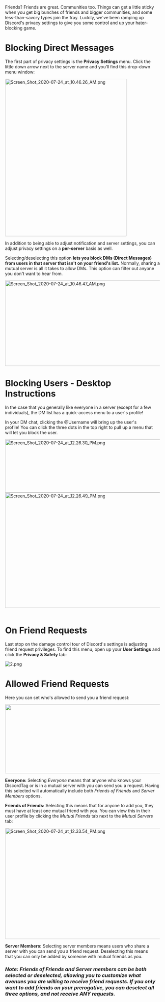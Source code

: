 <p class="wysiwyg-text-align-left">Friends? Friends are great. Communities too. Things can get a little sticky when you get big bunches of friends and bigger communities, and some less-than-savory types join the fray. Luckily, we've been ramping up Discord's privacy settings to give you some control and up your hater-blocking game.</p>
<h1>Blocking Direct Messages</h1>
<p class="wysiwyg-text-align-left"><span class="wysiwyg-font-size-large wysiwyg-font-size-medium">The first part of privacy settings is the <strong>Privacy Settings</strong> menu. Click the little down arrow next to the server name and you'll find this drop-down menu window:</span></p>
<p class="wysiwyg-text-align-center"><img src="https://support.discord.com/hc/article_attachments/360062791992/Screen_Shot_2020-07-24_at_10.46.26_AM.png" alt="Screen_Shot_2020-07-24_at_10.46.26_AM.png" width="395" height="512"></p>
<p class="wysiwyg-text-align-left">In addition to being able to adjust notification and server settings, you can adjust privacy settings on a <strong>per-server</strong> basis as well. </p>
<p class="wysiwyg-text-align-left">Selecting/deselecting this option <strong>lets you block DMs (Direct Messages) from users in that server that isn't on your friend's list.</strong> Normally, sharing a mutual server is all it takes to allow DMs. This option can filter out anyone you don't want to hear from.</p>
<p class="wysiwyg-text-align-center"><img src="https://support.discord.com/hc/article_attachments/360062973031/Screen_Shot_2020-07-24_at_10.46.47_AM.png" alt="Screen_Shot_2020-07-24_at_10.46.47_AM.png" width="613" height="278"></p>
<h1>Blocking Users - Desktop Instructions</h1>
<p class="wysiwyg-text-align-left">In the case that you generally like everyone in a server (except for a few individuals), the DM list has a quick-access menu to a user's profile!</p>
<p class="wysiwyg-text-align-left">In your DM chat, clicking the @Username will bring up the user's profile! <span class="wysiwyg-color-black70">You can click the three dots in the top right to pull up a menu that will let you block the user.</span></p>
<p class="wysiwyg-text-align-center"><img src="https://support.discord.com/hc/article_attachments/360062792752/Screen_Shot_2020-07-24_at_12.26.30_PM.png" alt="Screen_Shot_2020-07-24_at_12.26.30_PM.png" width="603" height="173"><img src="https://support.discord.com/hc/article_attachments/360062792772/Screen_Shot_2020-07-24_at_12.26.49_PM.png" alt="Screen_Shot_2020-07-24_at_12.26.49_PM.png" width="641" height="375"> </p>
<h1>On Friend Requests</h1>
<p class="wysiwyg-text-align-left">Last stop on the damage control tour of Discord's settings is adjusting friend request privileges. To find this menu, open up your <strong>User Settings</strong> and click the <strong>Privacy &amp; Safety</strong> tab:</p>
<p class="wysiwyg-text-align-center"><img src="https://support.discord.com/hc/article_attachments/360064193951/2.png" alt="2.png"></p>
<h1>Allowed Friend Requests</h1>
<p class="wysiwyg-text-align-left">Here you can set who's allowed to send you a friend request:</p>
<p class="wysiwyg-text-align-center"><img src="https://support.discord.com/hc/article_attachments/115002765292/mceclip2.png" width="649" height="224"></p>
<p class="wysiwyg-text-align-left"><span class="wysiwyg-underline"><strong>Everyone:</strong></span> Selecting <em>Everyone</em> means that anyone who knows your DiscordTag or is in a mutual server with you can send you a request. Having this selected will automatically include both <em>Friends of Friends</em> and <em>Server Members</em> options.<span class="wysiwyg-underline"><br></span></p>
<p class="wysiwyg-text-align-left"><span class="wysiwyg-underline"><strong>Friends of Friends:</strong></span> Selecting this means that for anyone to add you, they must have at least one mutual friend with you. You can view this in their user profile by clicking the <em>Mutual Friends</em> tab next to the <em>Mutual Servers</em> tab: </p>
<p class="wysiwyg-text-align-center"><img src="https://support.discord.com/hc/article_attachments/360062974271/Screen_Shot_2020-07-24_at_12.33.54_PM.png" alt="Screen_Shot_2020-07-24_at_12.33.54_PM.png" width="531" height="361"></p>
<p class="wysiwyg-text-align-left"><span class="wysiwyg-underline"><strong>Server Members:</strong></span> Selecting server members means users who share a server with you can send you a friend request. Deselecting this means that you can only be added by someone with mutual friends as you.</p>
<h3 class="wysiwyg-text-align-left"><em><strong>Note:</strong> Friends of Friends and Server members can be both selected or deselected, allowing you to customize what avenues you are willing to receive friend requests. If you only want to add friends on your prerogative, you can deselect all three options, and not receive ANY requests. </em></h3>